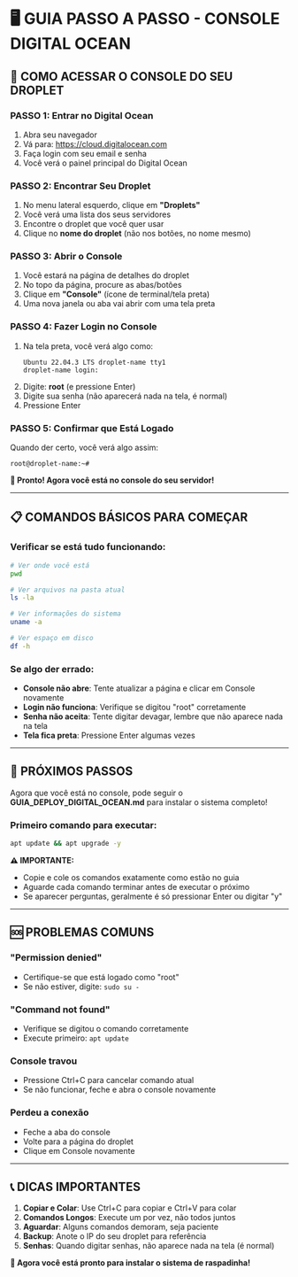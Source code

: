 # 🖥️ GUIA PASSO A PASSO - CONSOLE DIGITAL OCEAN

## 🎯 **COMO ACESSAR O CONSOLE DO SEU DROPLET**

### **PASSO 1: Entrar no Digital Ocean**
1. Abra seu navegador
2. Vá para: https://cloud.digitalocean.com
3. Faça login com seu email e senha
4. Você verá o painel principal do Digital Ocean

### **PASSO 2: Encontrar Seu Droplet**
1. No menu lateral esquerdo, clique em **"Droplets"**
2. Você verá uma lista dos seus servidores
3. Encontre o droplet que você quer usar
4. Clique no **nome do droplet** (não nos botões, no nome mesmo)

### **PASSO 3: Abrir o Console**
1. Você estará na página de detalhes do droplet
2. No topo da página, procure as abas/botões
3. Clique em **"Console"** (ícone de terminal/tela preta)
4. Uma nova janela ou aba vai abrir com uma tela preta

### **PASSO 4: Fazer Login no Console**
1. Na tela preta, você verá algo como:
   ```
   Ubuntu 22.04.3 LTS droplet-name tty1
   droplet-name login:
   ```
2. Digite: **root** (e pressione Enter)
3. Digite sua senha (não aparecerá nada na tela, é normal)
4. Pressione Enter

### **PASSO 5: Confirmar que Está Logado**
Quando der certo, você verá algo assim:
```
root@droplet-name:~#
```

**🎉 Pronto! Agora você está no console do seu servidor!**

---

## 📋 **COMANDOS BÁSICOS PARA COMEÇAR**

### **Verificar se está tudo funcionando:**
```bash
# Ver onde você está
pwd

# Ver arquivos na pasta atual
ls -la

# Ver informações do sistema
uname -a

# Ver espaço em disco
df -h
```

### **Se algo der errado:**
- **Console não abre**: Tente atualizar a página e clicar em Console novamente
- **Login não funciona**: Verifique se digitou "root" corretamente
- **Senha não aceita**: Tente digitar devagar, lembre que não aparece nada na tela
- **Tela fica preta**: Pressione Enter algumas vezes

---

## 🚀 **PRÓXIMOS PASSOS**

Agora que você está no console, pode seguir o **GUIA_DEPLOY_DIGITAL_OCEAN.md** para instalar o sistema completo!

### **Primeiro comando para executar:**
```bash
apt update && apt upgrade -y
```

**⚠️ IMPORTANTE:** 
- Copie e cole os comandos exatamente como estão no guia
- Aguarde cada comando terminar antes de executar o próximo
- Se aparecer perguntas, geralmente é só pressionar Enter ou digitar "y"

---

## 🆘 **PROBLEMAS COMUNS**

### **"Permission denied"**
- Certifique-se que está logado como "root"
- Se não estiver, digite: `sudo su -`

### **"Command not found"**
- Verifique se digitou o comando corretamente
- Execute primeiro: `apt update`

### **Console travou**
- Pressione Ctrl+C para cancelar comando atual
- Se não funcionar, feche e abra o console novamente

### **Perdeu a conexão**
- Feche a aba do console
- Volte para a página do droplet
- Clique em Console novamente

---

## 📞 **DICAS IMPORTANTES**

1. **Copiar e Colar**: Use Ctrl+C para copiar e Ctrl+V para colar
2. **Comandos Longos**: Execute um por vez, não todos juntos
3. **Aguardar**: Alguns comandos demoram, seja paciente
4. **Backup**: Anote o IP do seu droplet para referência
5. **Senhas**: Quando digitar senhas, não aparece nada na tela (é normal)

**🎯 Agora você está pronto para instalar o sistema de raspadinha!**

